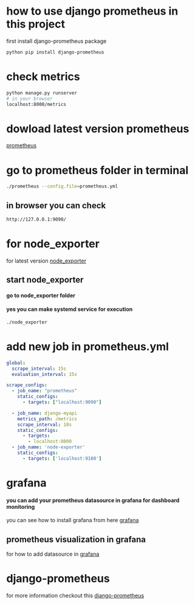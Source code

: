 

# how to use django prometheus in this project 
first install django-prometheus package 

```bash 
python pip install django-prometheus
```

# check metrics 
```bash
python manage.py runserver
# in your browser
localhost:8000/metrics
```
# dowload latest version prometheus 
[prometheus](https://prometheus.io/download/)

# go to prometheus folder in terminal
```bash
./prometheus --config.file=prometheus.yml
```
## in browser you can check
```bash
http://127.0.0.1:9090/
```

# for node_exporter
for latest version [node_exporter](https://prometheus.io/download/#node_exporter)

## start node_exporter
#### go to node_exporter folder
#### yes you can make systemd service for execution 
```bash
./node_exporter
```

# add new job in prometheus.yml 
```yaml
global:
  scrape_interval: 15s 
  evaluation_interval: 15s 

scrape_configs:
  - job_name: "prometheus"
    static_configs:
      - targets: ["localhost:9090"]

  - job_name: django-myapi
    metrics_path: /metrics
    scrape_interval: 10s
    static_configs:
      - targets:
        - localhost:8000
  - job_name: 'node-exporter'
    static_configs:
      - targets: ['localhost:9100']
```


# grafana 
#### you can add your prometheus datasource in grafana for dashboard monitoring 
you can see how to install grafana from here [grafana](https://grafana.com/docs/grafana/latest/installation/)

## prometheus visualization in grafana 
for how to add datasource in [grafana](https://prometheus.io/docs/visualization/grafana/)

# django-prometheus 
for more information checkout this [django-prometheus](https://github.com/korfuri/django-prometheus)




